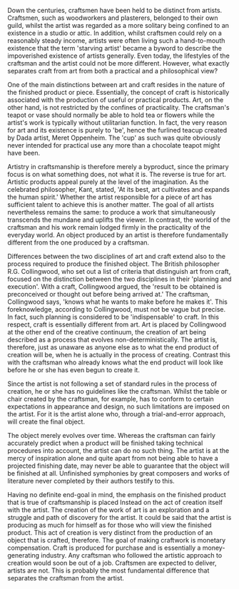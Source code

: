 Down the centuries, craftsmen have been held to be distinct from artists. Craftsmen, such as woodworkers and plasterers, belonged to their own guild, whilst the artist was regarded as a more solitary being confined to an existence in a studio or attic. In addition, whilst craftsmen could rely on a reasonably steady income, artists were often living such a hand-to-mouth existence that the term 'starving artist' became a byword to describe the impoverished existence of artists generally. Even today, the lifestyles of the craftsman and the artist could not be more different. However, what exactly separates craft from art from both a practical and a philosophical view?

One of the main distinctions between art and craft resides in the nature of the finished product or piece. Essentially, the concept of craft is historically associated with the production of useful or practical products. Art, on the other hand, is not restricted by the confines of practicality. The craftsman's teapot or vase should normally be able to hold tea or flowers while the artist's work is typically without utilitarian function. In fact, the very reason for art and its existence is purely to 'be', hence the furlined teacup created by Dada artist, Meret Oppenheim. The 'cup' as such was quite obviously never intended for practical use any more than a chocolate teapot might have been.

Artistry in craftsmanship is therefore merely a byproduct, since the primary focus is on what something does, not what it is. The reverse is true for art. Artistic products appeal purely at the level of the imagination. As the celebrated philosopher, Kant, stated, 'At its best, art cultivates and expands the human spirit.' Whether the artist responsible for a piece of art has sufficient talent to achieve this is another matter. The goal of all artists nevertheless remains the same: to produce a work that simultaneously transcends the mundane and uplifts the viewer. In contrast, the world of the craftsman and his work remain lodged firmly in the practicality of the everyday world. An object produced by an artist is therefore fundamentally different from the one produced by a craftsman.

Differences between the two disciplines of art and craft extend also to the process required to produce the finished object. The British philosopher R.G. Collingwood, who set out a list of criteria that distinguish art from craft, focused on the distinction between the two disciplines in their 'planning and execution'. With a craft, Collingwood argued, the 'result to be obtained is preconceived or thought out before being arrived at.' The craftsman, Collingwood says, 'knows what he wants to make before he makes it'. This foreknowledge, according to Collingwood, must not be vague but precise. In fact, such planning is considered to be 'indispensable' to craft. In this respect, craft is essentially different from art. Art is placed by Collingwood at the other end of the creative continuum, the creation of art being described as a process that evolves non-deterministically. The artist is, therefore, just as unaware as anyone else as to what the end product of creation will be, when he is actually in the process of creating. Contrast this with the craftsman who already knows what the end product will look like before he or she has even begun to create it.

Since the artist is not following a set of standard rules in the process of creation, he or she has no guidelines like the craftsman. Whilst the table or chair created by the craftsman, for example, has to conform to certain expectations in appearance and design, no such limitations are imposed on the artist. For it is the artist alone who, through a trial-and-error approach, will create the final object.

The object merely evolves over time. Whereas the craftsman can fairly accurately predict when a product will be finished taking technical procedures into account, the artist can do no such thing. The artist is at the mercy of inspiration alone and quite apart from not being able to have a projected finishing date, may never be able to guarantee that the object will be finished at all. Unfinished symphonies by great composers and works of literature never completed by their authors testify to this.

Having no definite end-goal in mind, the emphasis on the finished product that is true of craftsmanship is placed Instead on the act of creation itself with the artist. The creation of the work of art is an exploration and a struggle and path of discovery for the artist. It could be said that the artist is producing as much for himself as for those who will view the finished product. This act of creation is very distinct from the production of an object that is crafted, therefore. The goal of making craftwork is monetary compensation. Craft is produced for purchase and is essentially a money-generating industry. Any craftsman who followed the artistic approach to creation would soon be out of a job. Craftsmen are expected to deliver, artists are not. This is probably the most fundamental difference that separates the craftsman from the artist.